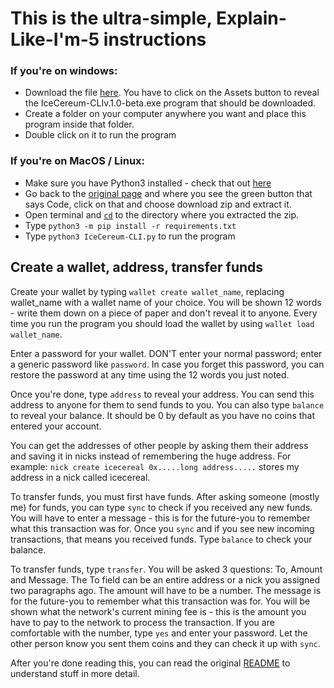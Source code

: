 # This is the ultra-simple, Explain-Like-I'm-5 instructions

### If you're on windows:

- Download the file [here](https://github.com/IceCereum/Wallet/releases). You
have to click on the Assets button to reveal the IceCereum-CLIv.1.0-beta.exe
program that should be downloaded.
- Create a folder on your computer anywhere you want and place this program
inside that folder.
- Double click on it to run the program

### If you're on MacOS / Linux:

- Make sure you have Python3 installed - check that out
[here](https://installpython3.com/mac/)
- Go back to the [original page](https://github.com/IceCereum/Wallet/) and where
you see the green button that says Code, click on that and choose download zip
and extract it.
- Open terminal and [`cd`](https://www.macworld.com/article/221277/master-the-command-line-navigating-files-and-folders.html)
to the directory where you extracted the zip.
- Type `python3 -m pip install -r requirements.txt`
- Type `python3 IceCereum-CLI.py` to run the program

## Create a wallet, address, transfer funds

Create your wallet by typing `wallet create wallet_name`, replacing wallet_name
with a wallet name of your choice. You will be shown 12 words - write them down
on a piece of paper and don't reveal it to anyone. Every time you run the
program you should load the wallet by using `wallet load wallet_name`.

Enter a password for your wallet. DON'T enter your normal password; enter a
generic password like `password`. In case you forget this password, you can
restore the password at any time using the 12 words you just noted.

Once you're done, type `address` to reveal your address. You can send this
address to anyone for them to send funds to you. You can also type `balance` to
reveal your balance. It should be 0 by default as you have no coins that entered
your account.

You can get the addresses of other people by asking them their address and
saving it in nicks instead of remembering the huge address. For example:
`nick create icecereal 0x.....long address.....` stores my address in a nick
called icecereal.

To transfer funds, you must first have funds. After asking someone (mostly me)
for funds, you can type `sync` to check if you received any new funds. You will
have to enter a message - this is for the future-you to remember what this
transaction was for. Once you `sync` and if you see new incoming transactions,
that means you received funds. Type `balance` to check your balance.

To transfer funds, type `transfer`. You will be asked 3 questions: To, Amount
and Message. The To field can be an entire address or a nick you assigned two
paragraphs ago. The amount will have to be a number. The message is for the
future-you to remember what this transaction was for. You will be shown what the
network's current mining fee is - this is the amount you have to pay to the
network to process the transaction. If you are comfortable with the number, type
`yes` and enter your password. Let the other person know you sent them coins and
they can check it up with `sync`.

After you're done reading this, you can read the original
[README](https://github.com/IceCereum/Wallet/) to understand stuff in more
detail.
